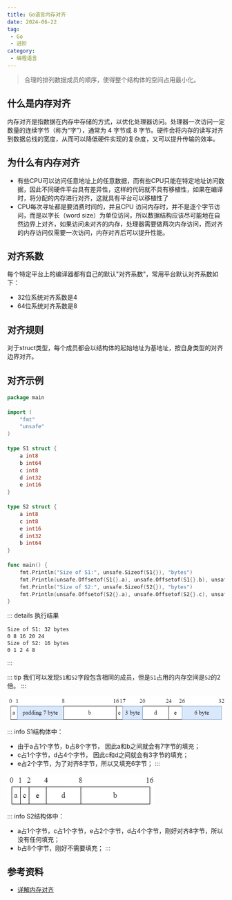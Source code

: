 ```yaml
---
title: Go语言内存对齐
date: 2024-06-22
tag:
 - Go
 - 进阶
category:
 - 编程语言
---
```


> 合理的排列数据成员的顺序，使得整个结构体的空间占用最小化。

<!-- more -->

## 什么是内存对齐

内存对齐是指数据在内存中存储的方式，以优化处理器访问。处理器一次访问一定数量的连续字节（称为“字”），通常为 4 字节或 8 字节。硬件会将内存的读写对齐到数据总线的宽度，从而可以降低硬件实现的复杂度，又可以提升传输的效率。

## 为什么有内存对齐

- 有些CPU可以访问任意地址上的任意数据，而有些CPU只能在特定地址访问数据，因此不同硬件平台具有差异性，这样的代码就不具有移植性，如果在编译时，将分配的内存进行对齐，这就具有平台可以移植性了
- CPU每次寻址都是要消费时间的，并且CPU 访问内存时，并不是逐个字节访问，而是以字长（word size）为单位访问，所以数据结构应该尽可能地在自然边界上对齐，如果访问未对齐的内存，处理器需要做两次内存访问，而对齐的内存访问仅需要一次访问，内存对齐后可以提升性能。

## 对齐系数

每个特定平台上的编译器都有自己的默认"对齐系数"，常用平台默认对齐系数如下：
- 32位系统对齐系数是4
- 64位系统对齐系数是8

## 对齐规则

对于struct类型，每个成员都会以结构体的起始地址为基地址，按自身类型的对齐边界对齐。

## 对齐示例

```go
package main

import (
	"fmt"
	"unsafe"
)

type S1 struct {
	a int8
	b int64
	c int8
	d int32
	e int16
}

type S2 struct {
	a int8
	c int8
	e int16
	d int32
	b int64
}

func main() {
	fmt.Println("Size of S1:", unsafe.Sizeof(S1{}), "bytes")
	fmt.Println(unsafe.Offsetof(S1{}.a), unsafe.Offsetof(S1{}.b), unsafe.Offsetof(S1{}.c), unsafe.Offsetof(S1{}.d), unsafe.Offsetof(S1{}.e))
	fmt.Println("Size of S2:", unsafe.Sizeof(S2{}), "bytes")
	fmt.Println(unsafe.Offsetof(S2{}.a), unsafe.Offsetof(S2{}.c), unsafe.Offsetof(S2{}.e), unsafe.Offsetof(S2{}.d), unsafe.Offsetof(S2{}.b))
}
```

::: details 执行结果
```text
Size of S1: 32 bytes
0 8 16 20 24
Size of S2: 16 bytes
0 1 2 4 8
```
:::

::: tip
我们可以发现`S1`和`S2`字段包含相同的成员，但是`S1`占用的内存空间是`S2`的2倍。
:::

![S1内存布局](./images/memory-s1.png)

::: info 
S1结构体中：
- 由于a占1个字节，b占8个字节， 因此a和b之间就会有7字节的填充；
- c占1个字节，d占4个字节， 因此c和d之间就会有3字节的填充；
- e占2个字节，为了对齐8字节，所以又填充6字节；
:::

![S2内存布局](./images/memory-s2.png)

::: info
S2结构体中：
- a占1个字节，c占1个字节，e占2个字节，d占4个字节，刚好对齐8字节，所以没有任何填充；
- b占8个字节，刚好不需要填充；
:::

## 参考资料

- [详解内存对齐](https://blog.csdn.net/qq_39397165/article/details/119745975)
